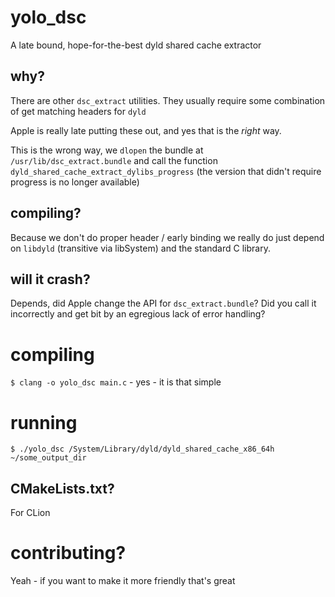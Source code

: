 # yolo_dsc
A late bound, hope-for-the-best dyld shared cache extractor

## why?

There are other `dsc_extract` utilities.  They usually require some combination of get matching headers for `dyld`

Apple is really late putting these out, and yes that is the _right_ way.

This is the wrong way, we `dlopen` the bundle at `/usr/lib/dsc_extract.bundle` and call the function
`dyld_shared_cache_extract_dylibs_progress` (the version that didn't require progress is no longer available)

## compiling?

Because we don't do proper header / early binding we really do just depend on `libdyld` (transitive via libSystem)
and the standard C library.

## will it crash?

Depends, did Apple change the API for `dsc_extract.bundle`?  Did you call it incorrectly and get bit by an egregious
lack of error handling?

# compiling

`$ clang -o yolo_dsc main.c` - yes - it is that simple

# running

`$ ./yolo_dsc /System/Library/dyld/dyld_shared_cache_x86_64h ~/some_output_dir`

## CMakeLists.txt?

For CLion

# contributing?

Yeah - if you want to make it more friendly that's great